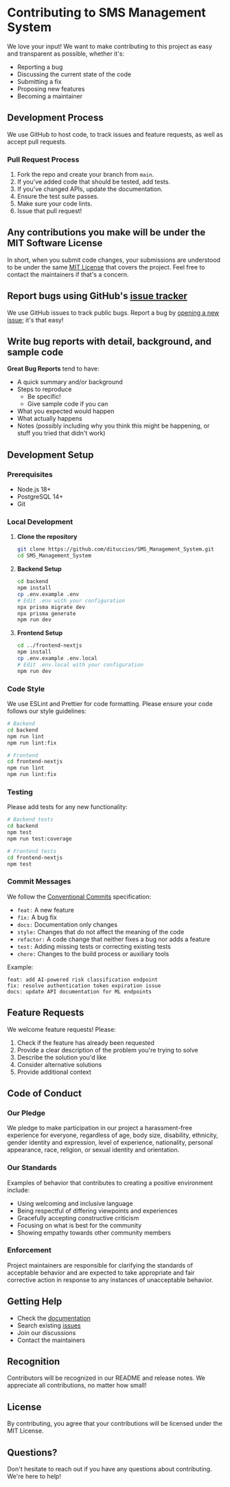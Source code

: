 # Contributing to SMS Management System

We love your input! We want to make contributing to this project as easy and transparent as possible, whether it's:

- Reporting a bug
- Discussing the current state of the code
- Submitting a fix
- Proposing new features
- Becoming a maintainer

## Development Process

We use GitHub to host code, to track issues and feature requests, as well as accept pull requests.

### Pull Request Process

1. Fork the repo and create your branch from `main`.
2. If you've added code that should be tested, add tests.
3. If you've changed APIs, update the documentation.
4. Ensure the test suite passes.
5. Make sure your code lints.
6. Issue that pull request!

## Any contributions you make will be under the MIT Software License

In short, when you submit code changes, your submissions are understood to be under the same [MIT License](http://choosealicense.com/licenses/mit/) that covers the project. Feel free to contact the maintainers if that's a concern.

## Report bugs using GitHub's [issue tracker](https://github.com/dituccios/SMS_Management_System/issues)

We use GitHub issues to track public bugs. Report a bug by [opening a new issue](https://github.com/dituccios/SMS_Management_System/issues/new); it's that easy!

## Write bug reports with detail, background, and sample code

**Great Bug Reports** tend to have:

- A quick summary and/or background
- Steps to reproduce
  - Be specific!
  - Give sample code if you can
- What you expected would happen
- What actually happens
- Notes (possibly including why you think this might be happening, or stuff you tried that didn't work)

## Development Setup

### Prerequisites

- Node.js 18+
- PostgreSQL 14+
- Git

### Local Development

1. **Clone the repository**
   ```bash
   git clone https://github.com/dituccios/SMS_Management_System.git
   cd SMS_Management_System
   ```

2. **Backend Setup**
   ```bash
   cd backend
   npm install
   cp .env.example .env
   # Edit .env with your configuration
   npx prisma migrate dev
   npx prisma generate
   npm run dev
   ```

3. **Frontend Setup**
   ```bash
   cd ../frontend-nextjs
   npm install
   cp .env.example .env.local
   # Edit .env.local with your configuration
   npm run dev
   ```

### Code Style

We use ESLint and Prettier for code formatting. Please ensure your code follows our style guidelines:

```bash
# Backend
cd backend
npm run lint
npm run lint:fix

# Frontend
cd frontend-nextjs
npm run lint
npm run lint:fix
```

### Testing

Please add tests for any new functionality:

```bash
# Backend tests
cd backend
npm test
npm run test:coverage

# Frontend tests
cd frontend-nextjs
npm test
```

### Commit Messages

We follow the [Conventional Commits](https://www.conventionalcommits.org/) specification:

- `feat:` A new feature
- `fix:` A bug fix
- `docs:` Documentation only changes
- `style:` Changes that do not affect the meaning of the code
- `refactor:` A code change that neither fixes a bug nor adds a feature
- `test:` Adding missing tests or correcting existing tests
- `chore:` Changes to the build process or auxiliary tools

Example:
```
feat: add AI-powered risk classification endpoint
fix: resolve authentication token expiration issue
docs: update API documentation for ML endpoints
```

## Feature Requests

We welcome feature requests! Please:

1. Check if the feature has already been requested
2. Provide a clear description of the problem you're trying to solve
3. Describe the solution you'd like
4. Consider alternative solutions
5. Provide additional context

## Code of Conduct

### Our Pledge

We pledge to make participation in our project a harassment-free experience for everyone, regardless of age, body size, disability, ethnicity, gender identity and expression, level of experience, nationality, personal appearance, race, religion, or sexual identity and orientation.

### Our Standards

Examples of behavior that contributes to creating a positive environment include:

- Using welcoming and inclusive language
- Being respectful of differing viewpoints and experiences
- Gracefully accepting constructive criticism
- Focusing on what is best for the community
- Showing empathy towards other community members

### Enforcement

Project maintainers are responsible for clarifying the standards of acceptable behavior and are expected to take appropriate and fair corrective action in response to any instances of unacceptable behavior.

## Getting Help

- Check the [documentation](./docs/)
- Search existing [issues](https://github.com/dituccios/SMS_Management_System/issues)
- Join our discussions
- Contact the maintainers

## Recognition

Contributors will be recognized in our README and release notes. We appreciate all contributions, no matter how small!

## License

By contributing, you agree that your contributions will be licensed under the MIT License.

## Questions?

Don't hesitate to reach out if you have any questions about contributing. We're here to help!
